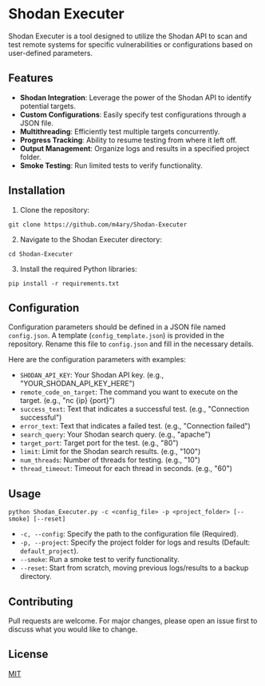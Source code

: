 
# Shodan Executer

Shodan Executer is a tool designed to utilize the Shodan API to scan and test remote systems for specific vulnerabilities or configurations based on user-defined parameters.

## Features

- **Shodan Integration**: Leverage the power of the Shodan API to identify potential targets.
- **Custom Configurations**: Easily specify test configurations through a JSON file.
- **Multithreading**: Efficiently test multiple targets concurrently.
- **Progress Tracking**: Ability to resume testing from where it left off.
- **Output Management**: Organize logs and results in a specified project folder.
- **Smoke Testing**: Run limited tests to verify functionality.

## Installation

1. Clone the repository:
```
git clone https://github.com/m4ary/Shodan-Executer
```

2. Navigate to the Shodan Executer directory:
```
cd Shodan-Executer
```

3. Install the required Python libraries:
```
pip install -r requirements.txt
```

## Configuration

Configuration parameters should be defined in a JSON file named `config.json`. A template (`config_template.json`) is provided in the repository. Rename this file to `config.json` and fill in the necessary details.

Here are the configuration parameters with examples:

- `SHODAN_API_KEY`: Your Shodan API key. (e.g., "YOUR_SHODAN_API_KEY_HERE")
- `remote_code_on_target`: The command you want to execute on the target. (e.g., "nc {ip} {port}")
- `success_text`: Text that indicates a successful test. (e.g., "Connection successful")
- `error_text`: Text that indicates a failed test. (e.g., "Connection failed")
- `search_query`: Your Shodan search query. (e.g., "apache")
- `target_port`: Target port for the test. (e.g., "80")
- `limit`: Limit for the Shodan search results. (e.g., "100")
- `num_threads`: Number of threads for testing. (e.g., "10")
- `thread_timeout`: Timeout for each thread in seconds. (e.g., "60")

## Usage

```
python Shodan_Executer.py -c <config_file> -p <project_folder> [--smoke] [--reset]
```

- `-c, --config`: Specify the path to the configuration file (Required).
- `-p, --project`: Specify the project folder for logs and results (Default: `default_project`).
- `--smoke`: Run a smoke test to verify functionality.
- `--reset`: Start from scratch, moving previous logs/results to a backup directory.

## Contributing

Pull requests are welcome. For major changes, please open an issue first to discuss what you would like to change.

## License

[MIT](https://choosealicense.com/licenses/mit/)
